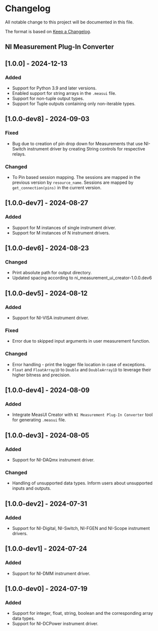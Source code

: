 # Changelog

All notable change to this project will be documented in this file.

The format is based on [Keep a Changelog](https://keepachangelog.com/en/1.1.0/).

## NI Measurement Plug-In Converter

## [1.0.0] - 2024-12-13

### Added

- Support for Python 3.9 and later versions.
- Enabled support for string arrays in the `.measui` file.
- Support for non-tuple output types.
- Support for Tuple outputs containing only non-iterable types.

## [1.0.0-dev8] - 2024-09-03

### Fixed

- Bug due to creation of pin drop down for Measurements that use NI-Switch instrument driver by creating String controls for respective relays.

### Changed

- To Pin based session mapping. The sessions are mapped in the previous version by `resource_name`. Sessions are mapped by `get_connection(pins)` in the current version.

## [1.0.0-dev7] - 2024-08-27

### Added

- Support for M instances of single instrument driver.
- Support for M instances of N instrument drivers.

## [1.0.0-dev6] - 2024-08-23

### Changed

- Print absolute path for output directory.
- Updated spacing according to ni_measurement_ui_creator-1.0.0.dev6

## [1.0.0-dev5] - 2024-08-12

### Added

- Support for NI-VISA instrument driver.

### Fixed

- Error due to skipped input arguments in user measurement function.

### Changed

- Error handling - print the logger file location in case of exceptions.
- `Float` and `FloatArray1D` to `Double` and `DoubleArray1D` to leverage their higher bitness and precision.

## [1.0.0-dev4] - 2024-08-09

### Added

- Integrate MeasUI Creator with `NI Measurement Plug-In Converter` tool for generating `.measui` file.

## [1.0.0-dev3] - 2024-08-05

### Added

- Support for NI-DAQmx instrument driver.

### Changed

- Handling of unsupported data types. Inform users about unsupported inputs and outputs.

## [1.0.0-dev2] - 2024-07-31

### Added

- Support for NI-Digital, NI-Switch, NI-FGEN and NI-Scope instrument drivers.

## [1.0.0-dev1] - 2024-07-24

### Added

- Support for NI-DMM instrument driver.

## [1.0.0-dev0] - 2024-07-19

### Added

- Support for integer, float, string, boolean and the corresponding array data types.
- Support for NI-DCPower instrument driver.
